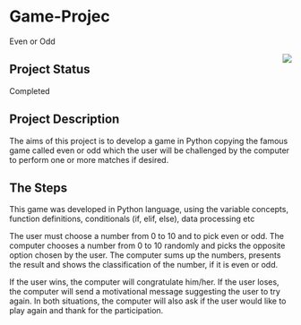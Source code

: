 # Game-Projec
Even or Odd

<img align="right" src="https://www.androidfreeware.net/software_images/morra-even-or-odd.2.jpg" />

## Project Status

Completed

## Project Description
The aims of this project is to develop a game in Python copying the famous game called even or odd which the user will be challenged by the computer to perform one or more matches if desired.

## The Steps
This game was developed in Python language, using the variable concepts, function definitions, conditionals (if, elif, else), data processing etc

The user must choose a number from 0 to 10 and to pick even or odd. The computer chooses a number from 0 to 10 randomly and picks the opposite option chosen by the user. The computer sums up the numbers, presents the result and shows the classification of the number, if it is even or odd.

If the user wins, the computer will congratulate him/her. If the user loses, the computer will send a motivational message suggesting the user to try again. In both situations, the computer will also ask if the user would like to play again and thank for the participation.

